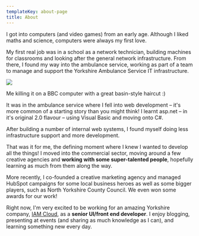 ```yaml
---
templateKey: about-page
title: About
---
```

I got into computers (and video games) from an early age. Although I liked maths and science, computers were always my first love.

My first real job was in a school as a network technician, building machines for classrooms and looking after the general network infrastructure. From there, I found my way into the ambulance service, working as part of a team to manage and support the Yorkshire Ambulance Service IT infrastructure.

![](\"/content/images/2019/02/DwTTAP8X0AACBD9.jpg\")

Me killing it on a BBC computer with a great basin-style haircut :)

It was in the ambulance service where I fell into web development – it's more common of a starting story than you might think! I learnt asp.net – in it's original 2.0 flavour – using Visual Basic and moving onto C#.

After building a number of internal web systems, I found myself doing less infrastructure support and more development.

That was it for me, the defining moment where I knew I wanted to develop all the things! I moved into the commercial sector, moving around a few creative agencies and **working with some super-talented people**, hopefully learning as much from them along the way.

More recently, I co-founded a creative marketing agency and managed HubSpot campaigns for some local business heroes as well as some bigger players, such as North Yorkshire County Council. We even won some awards for our work!

Right now, I'm very excited to be working for an amazing Yorkshire company, [IAM Cloud](\"https://www.iamcloud.com/\"), as a **senior UI/front end developer**. I enjoy blogging, presenting at events (and sharing as much knowledge as I can), and learning something new every day.
